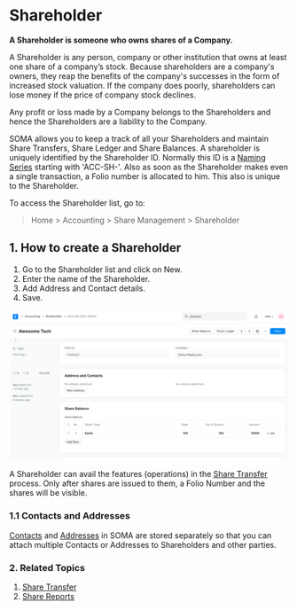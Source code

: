 
# Shareholder


**A Shareholder is someone who owns shares of a Company.**


A Shareholder is any person, company or other institution that owns at least one share of a company’s stock. Because shareholders are a company's owners, they reap the benefits of the company's successes in the form of increased stock valuation. If the company does poorly, shareholders can lose money if the price of company stock declines.


Any profit or loss made by a Company belongs to the Shareholders and hence the Shareholders are a liability to the Company.


SOMA allows you to keep a track of all your Shareholders and maintain Share Transfers, Share Ledger and Share Balances. A shareholder is uniquely identified by the Shareholder ID. Normally this ID is a [Naming Series](/docs/en/setting-up/settings/naming-series) starting with 'ACC-SH-'. Also as soon as the Shareholder makes even a single transaction, a Folio number is allocated to him. This also is unique to the Shareholder.


To access the Shareholder list, go to:



> 
> Home > Accounting > Share Management > Shareholder
> 
> 
> 


## 1. How to create a Shareholder


1. Go to the Shareholder list and click on New.
2. Enter the name of the Shareholder.
3. Add Address and Contact details.
4. Save.


![Shareholder](/files/shareholder.png)


A Shareholder can avail the features (operations) in the [Share Transfer](/docs/en/accounts/share-transfer) process. Only after shares are issued to them, a Folio Number and the shares will be visible.


### 1.1 Contacts and Addresses


[Contacts](/docs/en/CRM/contact) and [Addresses](/docs/en/CRM/address) in SOMA are stored separately so that you can attach multiple Contacts or Addresses to Shareholders and other parties.


### 2. Related Topics


1. [Share Transfer](/docs/en/accounts/share-transfer)
2. [Share Reports](/docs/en/accounts/share-reports)



